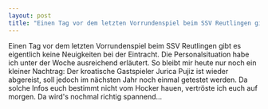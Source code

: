 ```yaml
---
layout: post
title: "Einen Tag vor dem letzten Vorrundenspiel beim SSV Reutlingen gibt es eigentlich keine Neuigkeiten bei der Eintracht."
---
```


Einen Tag vor dem letzten Vorrundenspiel beim SSV Reutlingen gibt es eigentlich keine Neuigkeiten bei der Eintracht. Die Personalsituation habe ich unter der Woche ausreichend erläutert. So bleibt mir heute nur noch ein kleiner Nachtrag: Der kroatische Gastspieler Jurica Pujiz ist wieder abgereist, soll jedoch im nächsten Jahr noch einmal getestet werden. Da solche Infos euch bestimmt nicht vom Hocker hauen, vertröste ich euch auf morgen. Da wird's nochmal richtig spannend...
